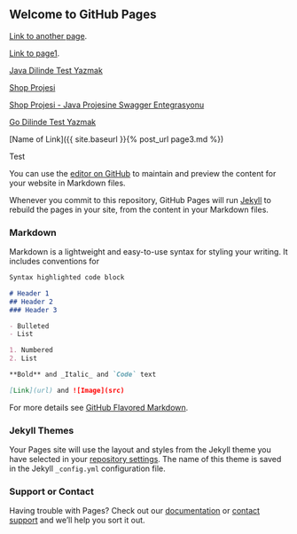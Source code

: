 ## Welcome to GitHub Pages

[Link to another page](./another-page.md).


[Link to page1](././pages/page1.md).

[Java Dilinde Test Yazmak](././pages/page2.md)

[Shop Projesi](././pages/page4.md)

[Shop Projesi - Java Projesine Swagger Entegrasyonu](././pages/page5.md)

[Go Dilinde Test Yazmak](././pages/page3.md)

[Name of Link]({{ site.baseurl }}{% post_url page3.md %})


Test


You can use the [editor on GitHub](https://github.com/microservice-base/microservice-base.github.io/edit/master/README.md) to maintain and preview the content for your website in Markdown files.

Whenever you commit to this repository, GitHub Pages will run [Jekyll](https://jekyllrb.com/) to rebuild the pages in your site, from the content in your Markdown files.

### Markdown

Markdown is a lightweight and easy-to-use syntax for styling your writing. It includes conventions for

```markdown
Syntax highlighted code block

# Header 1
## Header 2
### Header 3

- Bulleted
- List

1. Numbered
2. List

**Bold** and _Italic_ and `Code` text

[Link](url) and ![Image](src)
```

For more details see [GitHub Flavored Markdown](https://guides.github.com/features/mastering-markdown/).

### Jekyll Themes

Your Pages site will use the layout and styles from the Jekyll theme you have selected in your [repository settings](https://github.com/microservice-base/microservice-base.github.io/settings). The name of this theme is saved in the Jekyll `_config.yml` configuration file.

### Support or Contact

Having trouble with Pages? Check out our [documentation](https://help.github.com/categories/github-pages-basics/) or [contact support](https://github.com/contact) and we’ll help you sort it out.
